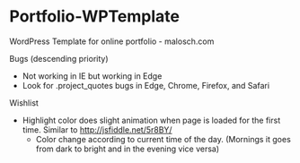 # Portfolio-WPTemplate
WordPress Template for online portfolio - malosch.com

Bugs (descending priority)
- Not working in IE but working in Edge
- Look for .project_quotes bugs in Edge, Chrome, Firefox, and Safari

Wishlist
- Highlight color does slight animation when page is loaded for the first time. Similar to http://jsfiddle.net/5r8BY/
	- Color change according to current time of the day. (Mornings it goes from dark to bright and in the evening vice versa)